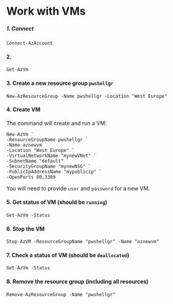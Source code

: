 # Work with VMs

##### 1. Connect
```
Connect-AzAccount
```

#### 2.
```
Get-AzVm
```

#### 3. Create a new resource group `pwshellgr`
```
New-AzResourceGroup -Name pwshellgr -Location "West Europe"
```

#### 4. Create VM
The command will create and run a VM:
```
New-AzVm `
-ResourceGroupName pwshellgr `
-Name aznewvm `
-Location "West Europe" `
-VirtualNetworkName "mynewVNet" `
-SubnetName "default" `
-SecurityGroupName "mynewNSG" `
-PublicIpAddressName "mypublicip" `
-OpenPorts 80,3389
```

You will need to provide `user` and `password` for a new VM.


#### 5. Get status of VM (should be `running`)
```
Get-AzVm -Status
```

#### 6. Stop the VM
```
Stop-AzVM -ResourceGroupName "pwshellgr" -Name "aznewvm"
```

#### 7. Check a status of VM (should be `deallocated`)
```
Get-AzVm -Status
```

#### 8. Remove the resource group (including all resources)
```
Remove-AzResourceGroup -Name "pwshellgr"
```
